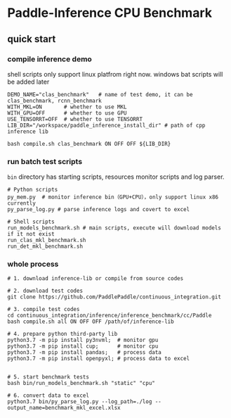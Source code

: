 # Paddle-Inference CPU Benchmark

## quick start

### compile inference demo
shell scripts only support linux platfrom right now.
windows bat scripts will be added later
```shell
DEMO_NAME="clas_benchmark"   # name of test demo, it can be clas_benchmark, rcnn_benchmark
WITH_MKL=ON       # whether to use MKL
WITH_GPU=OFF      # whether to use GPU
USE_TENSORRT=OFF  # whether to use TENSORRT
LIB_DIR="/workspace/paddle_inference_install_dir" # path of cpp inference lib

bash compile.sh clas_benchmark ON OFF OFF ${LIB_DIR}
```

### run batch test scripts
`bin` directory has starting scripts, resources monitor scripts and log parser.
```shell
# Python scripts
py_mem.py  # monitor inference bin（GPU+CPU），only support linux x86 currently
py_parse_log.py # parse inference logs and covert to excel

# Shell scripts
run_models_benchmark.sh # main scripts, execute will download models if it not exist
run_clas_mkl_benchmark.sh
run_det_mkl_benchmark.sh
```

### whole process
```shell
# 1. download inference-lib or compile from source codes

# 2. download test codes
git clone https://github.com/PaddlePaddle/continuous_integration.git

# 3. compile test codes
cd continuous_integration/inference/inference_benchmark/cc/Paddle
bash compile.sh all ON OFF OFF /path/of/inference-lib

# 4. prepare python third-party lib
python3.7 -m pip install py3nvml;  # monitor gpu
python3.7 -m pip install cup;      # monitor cpu
python3.7 -m pip install pandas;   # process data
python3.7 -m pip install openpyxl; # process data to excel


# 5. start benchmark tests
bash bin/run_models_benchmark.sh "static" "cpu"

# 6. convert data to excel
python3.7 bin/py_parse_log.py --log_path=./log --output_name=benchmark_mkl_excel.xlsx
```
